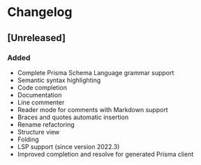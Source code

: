<!-- Keep a Changelog guide -> https://keepachangelog.com -->

# Changelog

## [Unreleased]

### Added

- Complete Prisma Schema Language grammar support
- Semantic syntax highlighting
- Code completion
- Documentation
- Line commenter
- Reader mode for comments with Markdown support
- Braces and quotes automatic insertion
- Rename refactoring
- Structure view
- Folding
- LSP support (since version 2022.3)
- Improved completion and resolve for generated Prisma client
